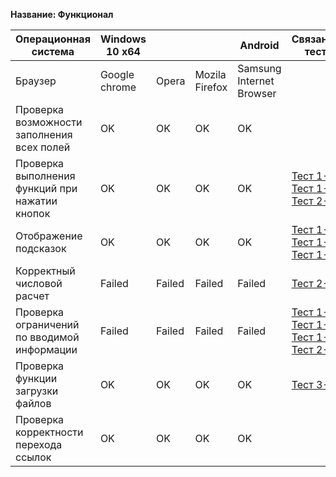 **Название: Функционал**

**Операционная система** | **Windows 10 x64** | | | Android | Связанные тесты | Комментарии 
--- | --- | --- | --- | --- | --- | ---
Браузер | Google chrome | Opera | Mozila Firefox | Samsung Internet Browser | |
Проверка возможности заполнения всех полей | OK |OK | OK | OK | |
Проверка выполнения функций при нажатии кнопок | OK |OK | OK | OK | [Тест 1-1](https://github.com/masteroff/Test-case-nalozhka/blob/main/case_create_a_deal%201-1.md), [Тест 1-2](https://github.com/masteroff/Test-case-nalozhka/blob/main/case_create_a_deal%201-2.md), [Тест 2-3](https://github.com/masteroff/Test-case-nalozhka/blob/main/case_create_a_deal%202-3.md) |
Отображение подсказок | OK |OK | OK | OK | [Тест 1-3](https://github.com/masteroff/Test-case-nalozhka/blob/main/case_create_a_deal%201-3.md), [Тест 1-4](https://github.com/masteroff/Test-case-nalozhka/blob/main/case_create_a_deal%201-4.md), [Тест 1-9](https://github.com/masteroff/Test-case-nalozhka/blob/main/case_create_a_deal%201-9.md) |
Корректный числовой расчет | Failed |Failed | Failed | Failed | [Тест 2-2](https://github.com/masteroff/Test-case-nalozhka/blob/main/case_create_a_deal%202-2.md) | [Тест 1-6](https://github.com/masteroff/Test-case-nalozhka/blob/main/case_create_a_deal%201-6.md) провалился
Проверка ограничений по вводимой информации | Failed |Failed | Failed | Failed | [Тест 1-5](https://github.com/masteroff/Test-case-nalozhka/blob/main/case_create_a_deal%201-5.md), [Тест 1-7](https://github.com/masteroff/Test-case-nalozhka/blob/main/case_create_a_deal%201-7.md), [Тест 1-8](https://github.com/masteroff/Test-case-nalozhka/blob/main/case_create_a_deal%201-8.md), [Тест 2-2](https://github.com/masteroff/Test-case-nalozhka/blob/main/case_create_a_deal%202-2.md) |  [Тест 3-1](https://github.com/masteroff/Test-case-nalozhka/blob/main/case_create_a_deal%203-1.md) провалился
Проверка функции загрузки файлов | OK |OK | OK | OK | [Тест 3-2](https://github.com/masteroff/Test-case-nalozhka/blob/main/case_create_a_deal%203-2.md) | 
Проверка корректности перехода ссылок | OK |OK | OK | OK | | 
